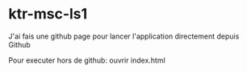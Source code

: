 # ktr-msc-ls1

J'ai fais une github page pour lancer l'application directement depuis Github

Pour executer hors de github: ouvrir index.html
